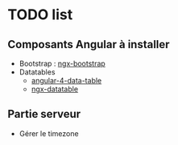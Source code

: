 # TODO list

## Composants Angular à installer

* Bootstrap : [ngx-bootstrap](https://github.com/valor-software/ngx-bootstrap)
* Datatables
	* [angular-4-data-table](https://github.com/MIt9/angular-4-data-table)
	* [ngx-datatable](https://swimlane.gitbooks.io/ngx-datatable/content/)


## Partie serveur

* Gérer le timezone